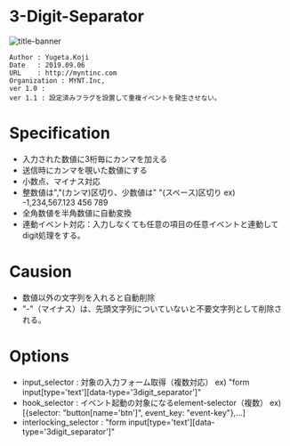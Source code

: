 3-Digit-Separator
==

![title-banner](docs/banner.png)

```
Author : Yugeta.Koji
Date   : 2019.09.06
URL    : http://myntinc.com
Organization : MYNT.Inc,
ver 1.0 :
ver 1.1 : 設定済みフラグを設置して重複イベントを発生させない。
```

# Specification
  - 入力された数値に3桁毎にカンマを加える
  - 送信時にカンマを覗いた数値にする
  - 小数点、マイナス対応
  - 整数値は","(カンマ)区切り、少数値は" "(スペース)区切り ex) -1,234,567.123 456 789
  - 全角数値を半角数値に自動変換
  - 連動イベント対応：入力しなくても任意の項目の任意イベントと連動してdigit処理をする。

# Causion
  - 数値以外の文字列を入れると自動削除
  - "-"（マイナス）は、先頭文字列についていないと不要文字列として削除される。


# Options
  - input_selector : 対象の入力フォーム取得（複数対応） ex) "form input[type='text'][data-type='3digit_separator']"
  - hook_selector  : イベント起動の対象になるelement-selector（複数） ex) [{selector: "button[name='btn']", event_key: "event-key"},...]
  - interlocking_selector : "form input[type='text'][data-type='3digit_separator']"
